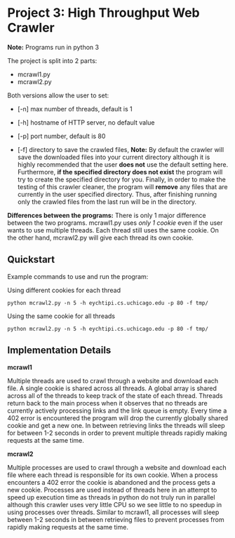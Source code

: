 # Project 3: High Throughput Web Crawler

**Note:** Programs run in python 3

The project is split into 2 parts:
- mcrawl1.py
- mcrawl2.py

Both versions allow the user to set:

- [-n] max number of threads, default is 1

- [-h] hostname of HTTP server, no default value

- [-p] port number, default is 80

- [-f] directory to save the crawled files, **Note:** By default the crawler
will save the downloaded files into your current directory although
it is highly recommended that the user **does not** use the default
setting here. Furthermore, **if the specified directory does not exist**
the program will try to create the specified directory for you. Finally,
in order to make the testing of this crawler cleaner, the program will
**remove** any files that are currently in the user specified directory.
Thus, after finishing running only the crawled files from the last run
will be in the directory.

**Differences between the programs:** There is only 1 major difference
between the two programs. mcrawl1.py uses *only 1 cookie* even if the
user wants to use multiple threads. Each thread still uses the same
cookie. On the other hand, mcrawl2.py will give each thread its own
cookie.

## Quickstart

Example commands to use and run the program:

Using different cookies for each thread
```
python mcrawl2.py -n 5 -h eychtipi.cs.uchicago.edu -p 80 -f tmp/
```

Using the same cookie for all threads
```
python mcrawl2.py -n 5 -h eychtipi.cs.uchicago.edu -p 80 -f tmp/
```

## Implementation Details

**mcrawl1**

Multiple threads are used to crawl through a website and download each
file. A single cookie is shared across all threads. A global array is
shared across all of the threads to keep track of the state of each
thread. Threads return back to the main process when it observes that no
threads are currently actively processing links and the link queue is
empty. Every time a 402 error is encountered the program will drop the
currently globally shared cookie and get a new one. In between retrieving
links the threads will sleep for between 1-2 seconds in order to prevent
multiple threads rapidly making requests at the same time.

**mcrawl2**

Multiple processes are used to crawl through a website and download each
file where each thread is responsible for its own cookie. When a process
encounters a 402 error the cookie is abandoned and the process gets a
new cookie. Processes are used instead of threads here in an attempt
to speed up execution time as threads in python do not truly run in
parallel although this crawler uses very little CPU so we see little to
no speedup in using processes over threads. Similar to mcrawl1, all
processes will sleep between 1-2 seconds in between retrieving files to
prevent processes from rapidly making requests at the same time.
